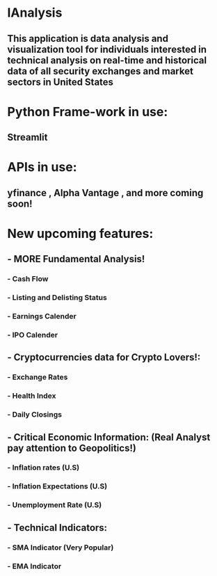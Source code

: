 # IAnalysis

## This application is data analysis and visualization tool for individuals interested in technical analysis on real-time and historical data of all security exchanges and market sectors in United States 

# Python Frame-work in use:
## Streamlit

# APIs in use: 
## yfinance , Alpha Vantage , and more coming soon!

# New upcoming features:

##  - MORE Fundamental Analysis!
### - Cash Flow
### - Listing and Delisting Status
### - Earnings Calender
### - IPO Calender


##  - Cryptocurrencies data for Crypto Lovers!:
### - Exchange Rates
### - Health Index
### - Daily Closings


##  - Critical Economic Information: (Real Analyst pay attention to Geopolitics!)
### - Inflation rates (U.S)
### - Inflation Expectations (U.S)
### - Unemployment Rate (U.S) 


## - Technical Indicators: 

### - SMA Indicator (Very Popular)
### - EMA Indicator 


